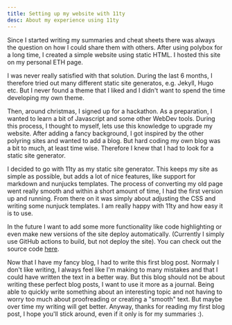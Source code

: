 ```yaml
---
title: Setting up my website with 11ty
desc: About my experience using 11ty
---
```


Since I started writing my summaries and cheat sheets there was always the question on how I could share them with others. After using polybox for a long time, I created a simple website using static HTML. I hosted this site on my personal ETH page.

I was never really satisfied with that solution. During the last 6 months, I therefore tried out many different static site generatos, e.g. Jekyll, Hugo etc. But I never found a theme that I liked and I didn't want to spend the time developing my own theme.

Then, around christmas, I signed up for a hackathon. As a preparation, I wanted to learn a bit of Javascript and some other WebDev tools. During this process, I thought to myself, lets use this knowledge to upgrade my website. After adding a fancy background, I got inspired by the other polyring sites and wanted to add a blog. But hard coding my own blog was a bit to much, at least time wise. Therefore I knew that I had to look for a static site generator.

I decided to go with 11ty as my static site generator. This keeps my site as simple as possible, but adds a lot of nice features, like support for markdown and nunjucks templates. The process of converting my old page went really smooth and within a short amount of time, I had the first version up and running. From there on it was simply about adjusting the CSS and writing some nunjuck templates. I am really happy with 11ty and how easy it is to use. 

In the future I want to add some more functionality like code highlighting or even make new versions of the site deploy automatically. (Currently I simply use GitHub actions to build, but not deploy the site). You can check out the source code [here](https://github.com/DannyCamenisch/polyring-website).

Now that I have my fancy blog, I had to write this first blog post. Normaly I don't like writing, I always feel like I'm making to many mistakes and that I could have written the text in a better way. But this blog should not be about writing these perfect blog posts, I want to use it more as a journal. Being able to quickly write something about an interesting topic and not having to worry too much about proofreading or creating a "smooth" text. But maybe over time my writing will get better. Anyway, thanks for reading my first blog post, I hope you'll stick around, even if it only is for my summaries :).
